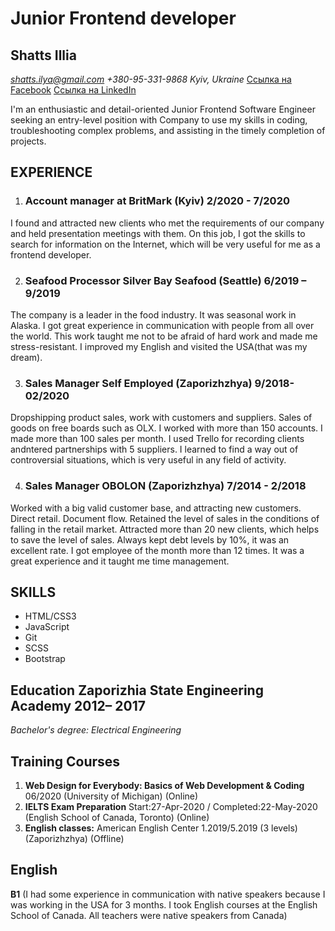 # Junior Frontend developer
## Shatts Illia 
*shatts.ilya@gmail.com +380-95-331-9868 Kyiv, Ukraine*
[Cсылка на Facebook](https://www.facebook.com/shatts.ilya) [Cсылка на LinkedIn](https://www.linkedin.com/in/illia-shatts-58a379194)

I'm an enthusiastic and detail-oriented Junior Frontend Software Engineer seeking an entry-level position with Company to use my skills in coding, troubleshooting complex problems, and assisting in the timely completion of projects.

## EXPERIENCE 
1. ### Account manager at BritMark (Kyiv) 2/2020 - 7/2020

 I found and attracted new clients who met the requirements of our company and held presentation meetings with them. On this job, I got the skills to search for information on the Internet, which will be very useful for me as a frontend developer.

2. ### Seafood Processor Silver Bay Seafood (Seattle) 6/2019 – 9/2019

 The company is a leader in the food industry. It was seasonal work in Alaska. I got great experience in communication with people from all over the world. This work taught me not to be afraid of hard work and made me stress-resistant. I improved my English and visited the USA(that was my dream).

3. ### Sales Manager Self Employed (Zaporizhzhya) 9/2018-02/2020

 Dropshipping product sales, work with customers and suppliers. Sales of goods on free boards such as OLX. I worked with more than 150 accounts. I made more than 100 sales per month. I used Trello for recording clients andntered partnerships with 5 suppliers. I learned to find a way out of controversial situations, which is very useful in any field of activity.

4. ### Sales Manager OBOLON (Zaporizhzhya) 7/2014 - 2/2018

 Worked with a big valid customer base, and attracting new customers. Direct retail. Document flow. Retained the level of sales in the conditions of falling in the retail market. Attracted more than 20 new clients, which helps to save the level of sales. Always kept debt levels by 10%, it was an excellent rate. I got employee of the month more than 12 times. It was a great experience and it taught me time management. 

## SKILLS 

 * HTML/CSS3 
 * JavaScript 
 * Git 
 * SCSS
 * Bootstrap 

## Education Zaporizhia State Engineering Academy 2012– 2017 

*Bachelor's degree: Electrical Engineering*

## Training Courses

 1. **Web Design for Everybody: Basics of Web Development & Coding** 06/2020 (University of Michigan) (Online)
 2. **IELTS Exam Preparation** Start:27-Apr-2020 / Completed:22-May-2020 (English School of Canada, Toronto) (Online)
 3. **English classes:** American English Center 1.2019/5.2019 (3 levels)(Zaporizhzhya) (Offline)

## English
  **B1** (I had some experience in communication with native speakers because I was working in the USA for 3 months.  I took English courses at the English School of Canada. All teachers were native speakers from Canada)